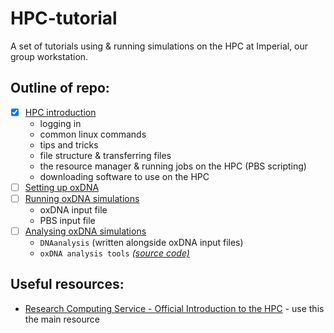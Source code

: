 # HPC-tutorial
A set of tutorials using &amp; running simulations on the HPC at Imperial, our group workstation.

## Outline of repo:

- [x] [HPC introduction](https://github.com/softnanolab/hpc-tutorial/tree/main/HPC-intro)
    - logging in
    - common linux commands
    - tips and tricks
    - file structure & transferring files
    - the resource manager & running jobs on the HPC (PBS scripting)
    - downloading software to use on the HPC
- [ ] [Setting up oxDNA](https://github.com/softnanolab/hpc-tutorial/tree/main/oxDNA-setup)
- [ ] [Running oxDNA simulations](https://github.com/softnanolab/hpc-tutorial/tree/main/oxDNA-simulations)
    - oxDNA input file
    - PBS input file
- [ ] [Analysing oxDNA simulations](https://github.com/softnanolab/hpc-tutorial/tree/main/oxDNA-analysis)
    - `DNAanalysis` (written alongside oxDNA input files)
    - `oxDNA analysis tools` *[(source code)](https://github.com/sulcgroup/oxdna_analysis_tools)*

## Useful resources:

- [Research Computing Service - Official Introduction to the HPC](https://imperialcollegelondon.app.box.com/s/kwjxbd5bc87w296wo0m7fdwo9jct5vvs) - use this the main resource

